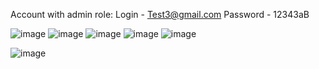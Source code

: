 Account with admin role:
Login - Test3@gmail.com
Password - 12343aB

![image](https://user-images.githubusercontent.com/101334622/235317938-cb65717b-4c3f-46b5-b02a-1a514a04515f.png)
![image](https://user-images.githubusercontent.com/101334622/235317953-cda8750c-9ba9-47e9-b0e7-4936a20c4a13.png)
![image](https://user-images.githubusercontent.com/101334622/235317957-eff492ae-7b1c-4e56-b17a-47da1b174048.png)
![image](https://user-images.githubusercontent.com/101334622/235317964-159ccd63-eb51-48e7-8dc0-fd63c2f6b57f.png)
![image](https://user-images.githubusercontent.com/101334622/235317972-76ebe6b6-a1cb-44ec-bf8a-eb68b79838e1.png)


![image](https://user-images.githubusercontent.com/101334622/235322737-00b4e3d1-815d-45d5-af62-4458af8f4891.png)
